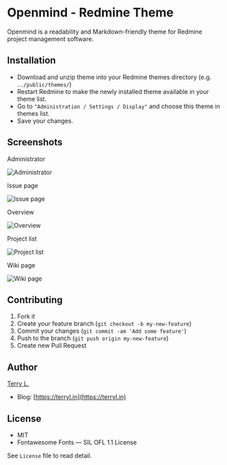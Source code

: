 # Openmind - Redmine Theme

Openmind is a readability and Markdown-friendly theme for Redmine project management software. 

## Installation

* Download and unzip theme into your Redmine themes directory (e.g. ` ../public/themes/`)
* Restart Redmine to make the newly installed theme available in your theme list.
* Go to `"Administration / Settings / Display"` and choose this theme in themes list.
* Save your changes.

## Screenshots

Administrator

![Administrator](https://github.com/terrylinooo/openmind/blob/master/screenshots/screenshot-administrator.png)

Issue page

![Issue page](https://github.com/terrylinooo/openmind/blob/master/screenshots/screenshot-issue.png)

Overview

![Overview](https://github.com/terrylinooo/openmind/blob/master/screenshots/screenshot-overview.png)

Project list

![Project list](https://github.com/terrylinooo/openmind/blob/master/screenshots/screenshot-project-list.png)

Wiki page

![Wiki page](https://github.com/terrylinooo/openmind/blob/master/screenshots/screenshot-wiki-page.png)

## Contributing

1. Fork it
2. Create your feature branch (`git checkout -b my-new-feature`)
3. Commit your changes (`git commit -am 'Add some feature'`)
4. Push to the branch (`git push origin my-new-feature`)
5. Create new Pull Request

## Author

[Terry L.](https://github.com/terrylinooo) 

- Blog: [https://terryl.in](https://terryl.in)

## License

- MIT
- Fontawesome Fonts — SIL OFL 1.1 License

See `License` file to read detail.


